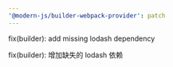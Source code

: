 ```yaml
---
'@modern-js/builder-webpack-provider': patch
---
```


fix(builder): add missing lodash dependency

fix(builder): 增加缺失的 lodash 依赖

